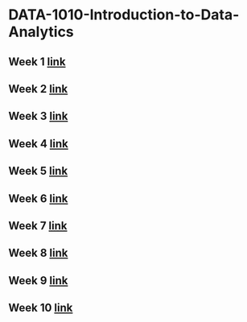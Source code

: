# DATA-1010-Introduction-to-Data-Analytics

## Week 1 [link]()

## Week 2 [link]()

## Week 3 [link]()

## Week 4 [link]()

## Week 5 [link]()

## Week 6 [link]()

## Week 7 [link]()

## Week 8 [link]()

## Week 9 [link]()

## Week 10 [link]()
